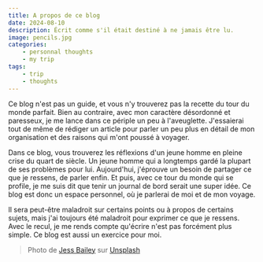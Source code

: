 ```yaml
---
title: A propos de ce blog
date: 2024-08-10
description: Écrit comme s'il était destiné à ne jamais être lu.
image: pencils.jpg
categories:
    - personnal thoughts
    - my trip
tags: 
    - trip
    - thoughts
---
```


Ce blog n'est pas un guide, et vous n'y trouverez pas la recette du tour du monde parfait. Bien au contraire, avec mon caractère désordonné et paresseux, je me lance dans ce périple un peu à l'aveuglette. J'essaierai tout de même de rédiger un article pour parler un peu plus en détail de mon organisation et des raisons qui m'ont poussé à voyager.

Dans ce blog, vous trouverez les réflexions d'un jeune homme en pleine crise du quart de siècle. Un jeune homme qui a longtemps gardé la plupart de ses problèmes pour lui. Aujourd'hui, j'éprouve un besoin de partager ce que je ressens, de parler enfin. Et puis, avec ce tour du monde qui se profile, je me suis dit que tenir un journal de bord serait une super idée. Ce blog est donc un espace personnel, où je parlerai de moi et de mon voyage.

Il sera peut-être maladroit sur certains points ou à propos de certains sujets, mais j'ai toujours été maladroit pour exprimer ce que je ressens. Avec le recul, je me rends compte qu'écrire n'est pas forcément plus simple. Ce blog est aussi un exercice pour moi. 

> Photo de <a href="https://unsplash.com/fr/@jessbaileydesigns?utm_content=creditCopyText&utm_medium=referral&utm_source=unsplash">Jess Bailey</a> sur <a href="https://unsplash.com/fr/photos/colored-pencil-lined-up-on-top-of-white-surface-l3N9Q27zULw?utm_content=creditCopyText&utm_medium=referral&utm_source=unsplash">Unsplash</a>
  